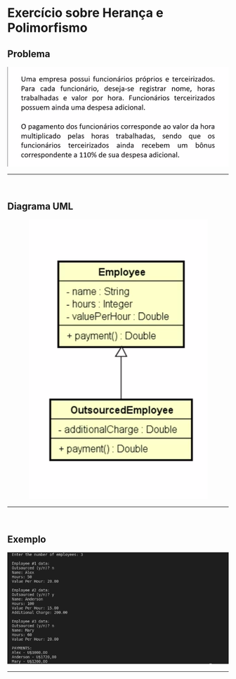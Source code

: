 <h1> Exercício sobre Herança e Polimorfismo </h2>

<h2>Problema</h2>
<img src = "https://github.com/CarlosVinicios99/Exercicio-Sobre-Heranca/blob/main/imagens/problema.png?raw=true" alt = "Problema resolvido">
<hr>
<br>

<h2>Diagrama UML</h2>
<div align = "center">
  <img src = "https://github.com/CarlosVinicios99/Exercicio-Sobre-Heranca/blob/main/imagens/diagramaUml.png?raw=true" alt = "Diagrama UML do problema">
</div>
<hr>
<br>
<h2> Exemplo </h2>
<img src = "https://github.com/CarlosVinicios99/Exercicio-Sobre-Heranca/blob/main/imagens/exemplo.png?raw=true" alt = "Exemplo do programa">
<hr>
